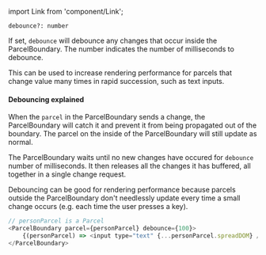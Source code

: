 import Link from 'component/Link';

```flow
debounce?: number
```

If set, `debounce` will debounce any changes that occur inside the ParcelBoundary. The number indicates the number of milliseconds to debounce.

This can be used to increase rendering performance for parcels that change value many times in rapid succession, such as text inputs.

#### Debouncing explained

When the `parcel` in the ParcelBoundary sends a change, the ParcelBoundary will catch it and prevent it from being propagated out of the boundary. The parcel on the inside of the ParcelBoundary will still update as normal.

The ParcelBoundary waits until no new changes have occured for `debounce` number of milliseconds. It then releases all the changes it has buffered, all together in a single change request.

Debouncing can be good for rendering performance because parcels outside the ParcelBoundary don't needlessly update every time a small change occurs (e.g. each time the user presses a key).

```js
// personParcel is a Parcel
<ParcelBoundary parcel={personParcel} debounce={100}>
    {(personParcel) => <input type="text" {...personParcel.spreadDOM} />}
</ParcelBoundary>
```
